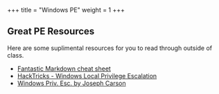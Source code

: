 +++
title = "Windows PE"
weight = 1
+++

## Great PE Resources

Here are some suplimental resources for you to read through outside of class.

* [Fantastic Markdown cheat sheet](https://github.com/swisskyrepo/PayloadsAllTheThings/blob/master/Methodology%20and%20Resources/Windows%20-%20Privilege%20Escalation.md)
* [HackTricks - Windows Local Privilege Escalation](https://book.hacktricks.xyz/windows-hardening/windows-local-privilege-escalation)
* [Windows Priv. Esc. by Joseph Carson](https://delinea.com/blog/windows-privilege-escalation)
